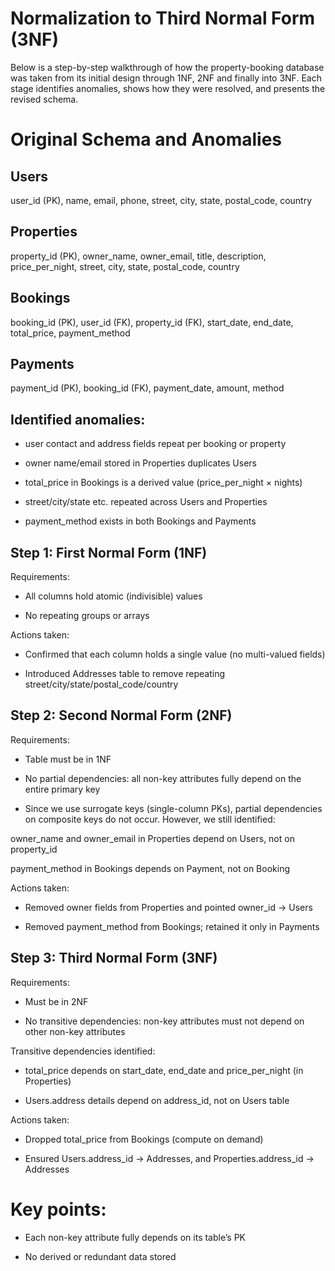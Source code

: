 # Normalization to Third Normal Form (3NF)
Below is a step-by-step walkthrough of how the property-booking database was taken from its initial design through 1NF, 2NF and finally into 3NF. Each stage identifies anomalies, shows how they were resolved, and presents the revised schema.

# Original Schema and Anomalies
## Users

user_id (PK), name, email, phone, street, city, state, postal_code, country

## Properties

property_id (PK), owner_name, owner_email, title, description, price_per_night, street, city, state, postal_code, country

## Bookings

booking_id (PK), user_id (FK), property_id (FK), start_date, end_date, total_price, payment_method

## Payments

payment_id (PK), booking_id (FK), payment_date, amount, method

## Identified anomalies:

- user contact and address fields repeat per booking or property

- owner name/email stored in Properties duplicates Users

- total_price in Bookings is a derived value (price_per_night × nights)

- street/city/state etc. repeated across Users and Properties

- payment_method exists in both Bookings and Payments

## Step 1: First Normal Form (1NF)
Requirements:

- All columns hold atomic (indivisible) values

- No repeating groups or arrays

Actions taken:

- Confirmed that each column holds a single value (no multi-valued fields)

- Introduced Addresses table to remove repeating street/city/state/postal_code/country

## Step 2: Second Normal Form (2NF)
Requirements:

- Table must be in 1NF

- No partial dependencies: all non-key attributes fully depend on the entire primary key

- Since we use surrogate keys (single-column PKs), partial dependencies on composite keys do not occur. However, we still identified:

owner_name and owner_email in Properties depend on Users, not on property_id

payment_method in Bookings depends on Payment, not on Booking

Actions taken:

- Removed owner fields from Properties and pointed owner_id → Users

- Removed payment_method from Bookings; retained it only in Payments

## Step 3: Third Normal Form (3NF)
Requirements:

- Must be in 2NF

- No transitive dependencies: non-key attributes must not depend on other non-key attributes

Transitive dependencies identified:

- total_price depends on start_date, end_date and price_per_night (in Properties)

- Users.address details depend on address_id, not on Users table

Actions taken:

- Dropped total_price from Bookings (compute on demand)

- Ensured Users.address_id → Addresses, and Properties.address_id → Addresses

# Key points:

- Each non-key attribute fully depends on its table’s PK

- No derived or redundant data stored
